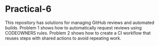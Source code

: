 # Practical-6
This repository has solutions for managing GitHub reviews and automated builds. 
Problem 1 shows how to automatically request reviews using CODEOWNERS rules.
Problem 2 shows how to create a CI workflow that reuses steps with shared actions to avoid repeating work.
